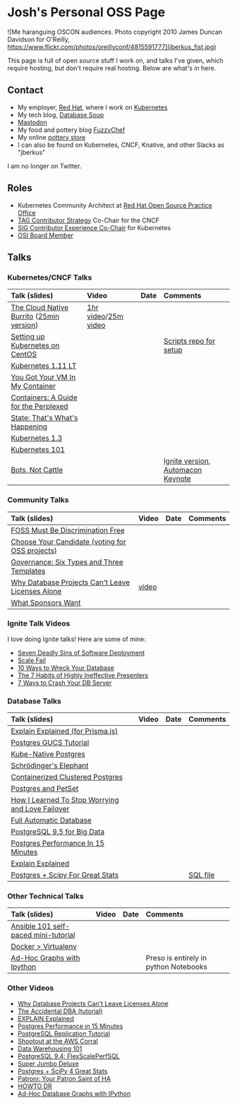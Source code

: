 # Josh's Personal OSS Page


![Me haranguing OSCON audiences.  Photo copyright 2010 James Duncan Davidson for O'Reilly, https://www.flickr.com/photos/oreillyconf/4815591777](jberkus_fist.jpg)

This page is full of open source stuff I work on, and
talks I've given, which require hosting, but don't require real
hosting.  Below are what's in here.

## Contact

* My employer, <a href="http://www.redhat.com">Red Hat</a>, where I work on [Kubernetes](http://www.kubernetes.io)
* My tech blog, <a href="http://www.databasesoup.com">Database Soup</a>
* <a rel="me" href="https://m6n.io/@fuzzychef">Mastodon</a>
* My food and pottery blog <a href="http://www.fuzzychef.org">FuzzyChef</a>
* My online [pottery store](http://www.fuzzychef.com)
* I can also be found on Kubernetes, CNCF, Knative, and other Slacks as "jberkus"

I am no longer on Twitter.

## Roles

* Kubernetes Community Architect at [Red Hat Open Source Practice Office](https://www.redhat.com/en/blog/channel/red-hat-open-source-program-office)
* [TAG Contributor Strategy](https://github.com/cncf/tag-contributor-strategy) Co-Chair for the CNCF
* [SIG Contributor Experience Co-Chair](https://github.com/kubernetes/community/tree/master/sig-contributor-experience) for Kubernetes
* [OSI Board Member](https://opensource.org/board)

## Talks

### Kubernetes/CNCF Talks

| Talk (slides)                                       | Video | Date | Comments                                                                                                               |
|:--------------------------------------------------- |:----- |:---- |:---------------------------------------------------------------------------------------------------------------------- |
| [The Cloud Native Burrito](pdf_presos/cloud_native_burrito.pdf) ([25min version](pdf_presos/cloud_native_burrito_25m.pdf)) | [1hr video](https://www.youtube.com/watch?v=luWpTNA9O9c)/[25m video](https://archive.org/details/SeaGL2022-Josh_Berkus-The_Cloud_Native_Burrito)       |      |                                                                                                                        |
| [Setting up Kubernetes on CentOS](kube_on_centos)   |      |      | [Scripts repo for setup](https://github.com/jberkus/centos-kubernetes)                                                 |
| [Kubernetes 1.11 LT](pdf_presos/kubernetes_111.pdf) |       |      |                                                                                                                        |
| [You Got Your VM In My Container](vm-in-container)  |       |      |                                                                                                                        |
| [Containers: A Guide for the Perplexed](perplexed)  |       |      |                                                                                                                        |
| [State: That's What's Happening](state_happening)   |       |      |                                                                                                                        |
| [Kubernetes 1.3](kubernetes_13)                     |       |      |                                                                                                                        |
| [Kubernetes 101](kube101)                           |       |      |                                                                                                                        |
| [Bots, Not Cattle](bots_not_cattle)                 |       |      | [Ignite version](pdf_presos/bots_not_cattle_ignite.pdf), [Automacon Keynote](pdf_presos/bots_not_cattle_automacon.pdf) |

### Community Talks

| Talk (slides)                                                                       | Video                                                                                       | Date | Comments |
|:------------------------------------------------------------------------------------|:--------------------------------------------------------------------------------------------|:-----|:-|
| [FOSS Must Be Discrimination Free](pdf_presos/discrimination_free.pdf) | | | |
| [Choose Your Candidate (voting for OSS projects)](vote/)                            |                                                                                             |      |  |
| [Governance: Six Types and Three Templates](gov6/)                                  |                                                                                             |      |  |
| [Why Database Projects Can't Leave Licenses Alone](pdf_presos/dbs_and_licenses.pdf) | [video](https://drive.google.com/file/d/1MXv8Jctvw3q0uybr5qZVP-u4nlgk1ISL/view?usp=sharing) |      |  |
| [What Sponsors Want](pdf_presos/what_sponsors_want.pdf)                             |                                                                                             |      |  |

### Ignite Talk Videos

I love doing Ignite talks!  Here are some of mine:

* [Seven Deadly Sins of Software Deployment](https://www.youtube.com/watch?v=VG5ZOOb5T9o)
* [Scale Fail](https://www.youtube.com/watch?v=nPG4sK_glls)
* [10 Ways to Wreck Your Database](https://www.youtube.com/watch?v=Qw313OsFpqA)
* [The 7 Habits of Highly Ineffective Presenters](https://www.youtube.com/watch?v=pOTrOw770yY)
* [7 Ways to Crash Your DB Server](https://www.youtube.com/watch?v=JzQDS2VT0yc)

### Database Talks

| Talk (slides)                                                              | Video | Date | Comments |
|:---------------------------------------------------------------------------|:------|:-----|:-|
| [Explain Explained (for Prisma.js)](explain2/)                             |       |      |  |
| [Postgres GUCS Tutorial](https://github.com/jberkus/annotated.conf)        |       |      |  |
| [Kube-Native Postgres](kube_native_pg)                                     |       |      |  |
| [Schrödinger's Elephant](shrodinger)                                       |       |      |  |
| [Containerized Clustered Postgres](container_cluster_pg)                   |       |      |  |
| [Postgres and PetSet](petset_postgres)                                     |       |      |  |
| [How I Learned To Stop Worrying and Love Failover](love_failover)          |       |      |  |
| [Full Automatic Database](full_automatic_db)                               |       |      |  |
| [PostgreSQL 9.5 for Big Data](95_big_data)                                 |       |      |  |
| [Postgres Performance In 15 Minutes](performance_in_15_min/index.html)     |       |      |  |
| [Explain Explained](explain_explained/index.html)                          |       |      |  |
| [Postgres + Scipy For Great Stats](postgres_python_great_stats/index.html) |       |      | [SQL file](postgres_python_great_stats/builddb.sql) |

### Other Technical Talks

| Talk (slides)                                                                                         | Video | Date | Comments |
|:------------------------------------------------------------------------------------------------------|:------|:-----|:-|
| [Ansible 101 self-paced mini-tutorial](https://github.com/jberkus/ansible101)                         |       |      |  |
| [Docker > Virtualenv](docker_gt_virtualenv)                                                           |       |      |  |
| [Ad-Hoc Graphs with Ipython](https://github.com/jberkus/jberkus.github.io/tree/master/ipython_graphs) |       |      | Preso is entirely in python Notebooks |

### Other Videos

* [Why Database Projects Can't Leave Licenses Alone](https://drive.google.com/file/d/1MXv8Jctvw3q0uybr5qZVP-u4nlgk1ISL/view?usp=sharing)
* [The Accidental DBA (tutorial)](https://www.youtube.com/watch?v=qoQRGl_P2aQ)
* [EXPLAIN Explained](https://www.youtube.com/watch?v=aPeNhJM75lo)
* [Postgres Performance in 15 Minutes](https://www.youtube.com/watch?v=dBeXS5aFLNc)
* [PostgreSQL Replication Tutorial](https://www.youtube.com/watch?v=GobQw9LMEaw)
* [Shootout at the AWS Corral](https://www.youtube.com/watch?v=WV5P2DgxPoI)
* [Data Warehousing 101](https://www.youtube.com/watch?v=b8UrFHtBMws)
* [PostgreSQL 9.4: FlexScalePerfSQL](https://www.youtube.com/watch?v=oeOsVjaFB9I)
* [Super Jumbo Deluxe](https://www.youtube.com/watch?v=eH37pcvrmgs)
* [Postgres + SciPy 4 Great Stats](https://www.youtube.com/watch?v=5VvtLUWc8IY)
* [Patroni: Your Patron Saint of HA](https://www.youtube.com/watch?v=OH9WSEiMsAw)
* [HOWTO DR](https://www.youtube.com/watch?v=Tqb5964JzlI)
* [Ad-Hoc Database Graphs with IPython](https://www.youtube.com/watch?v=t8DKgP9roxQ)
